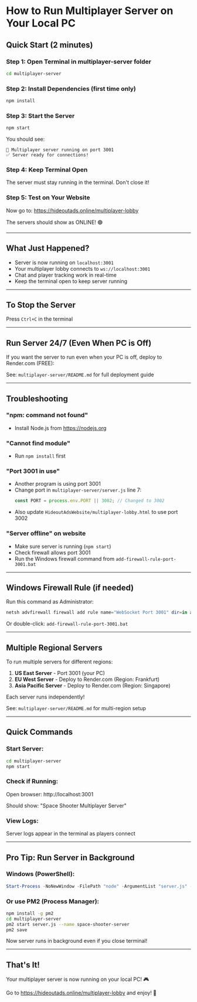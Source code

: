 # How to Run Multiplayer Server on Your Local PC

## Quick Start (2 minutes)

### Step 1: Open Terminal in multiplayer-server folder

```bash
cd multiplayer-server
```

### Step 2: Install Dependencies (first time only)

```bash
npm install
```

### Step 3: Start the Server

```bash
npm start
```

You should see:
```
🚀 Multiplayer server running on port 3001
✅ Server ready for connections!
```

### Step 4: Keep Terminal Open

The server must stay running in the terminal. Don't close it!

### Step 5: Test on Your Website

Now go to: https://hideoutads.online/multiplayer-lobby

The servers should show as ONLINE! 🟢

---

## What Just Happened?

- Server is now running on `localhost:3001`
- Your multiplayer lobby connects to `ws://localhost:3001`
- Chat and player tracking work in real-time
- Keep the terminal open to keep server running

---

## To Stop the Server

Press `Ctrl+C` in the terminal

---

## Run Server 24/7 (Even When PC is Off)

If you want the server to run even when your PC is off, deploy to Render.com (FREE):

See: `multiplayer-server/README.md` for full deployment guide

---

## Troubleshooting

### "npm: command not found"
- Install Node.js from https://nodejs.org

### "Cannot find module"
- Run `npm install` first

### "Port 3001 in use"
- Another program is using port 3001
- Change port in `multiplayer-server/server.js` line 7:
  ```javascript
  const PORT = process.env.PORT || 3002; // Changed to 3002
  ```
- Also update `HideoutAdsWebsite/multiplayer-lobby.html` to use port 3002

### "Server offline" on website
- Make sure server is running (`npm start`)
- Check firewall allows port 3001
- Run the Windows firewall command from `add-firewall-rule-port-3001.bat`

---

## Windows Firewall Rule (if needed)

Run this command as Administrator:

```powershell
netsh advfirewall firewall add rule name="WebSocket Port 3001" dir=in action=allow protocol=TCP localport=3001
```

Or double-click: `add-firewall-rule-port-3001.bat`

---

## Multiple Regional Servers

To run multiple servers for different regions:

1. **US East Server** - Port 3001 (your PC)
2. **EU West Server** - Deploy to Render.com (Region: Frankfurt)
3. **Asia Pacific Server** - Deploy to Render.com (Region: Singapore)

Each server runs independently!

See: `multiplayer-server/README.md` for multi-region setup

---

## Quick Commands

### Start Server:
```bash
cd multiplayer-server
npm start
```

### Check if Running:
Open browser: http://localhost:3001

Should show: "Space Shooter Multiplayer Server"

### View Logs:
Server logs appear in the terminal as players connect

---

## Pro Tip: Run Server in Background

### Windows (PowerShell):
```powershell
Start-Process -NoNewWindow -FilePath "node" -ArgumentList "server.js" -WorkingDirectory "multiplayer-server"
```

### Or use PM2 (Process Manager):
```bash
npm install -g pm2
cd multiplayer-server
pm2 start server.js --name space-shooter-server
pm2 save
```

Now server runs in background even if you close terminal!

---

## That's It!

Your multiplayer server is now running on your local PC! 🎮

Go to https://hideoutads.online/multiplayer-lobby and enjoy! 🚀
